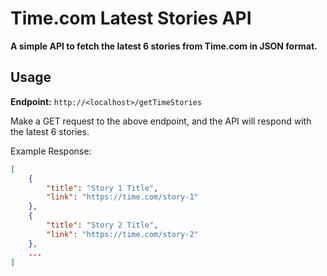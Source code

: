 # Time.com Latest Stories API

**A simple API to fetch the latest 6 stories from Time.com in JSON format.**

## Usage

**Endpoint:** `http://<localhost>/getTimeStories`

Make a GET request to the above endpoint, and the API will respond with the latest 6 stories.

Example Response:
```json
[
    {
        "title": "Story 1 Title",
        "link": "https://time.com/story-1"
    },
    {
        "title": "Story 2 Title",
        "link": "https://time.com/story-2"
    },
    ...
]



